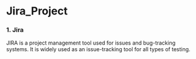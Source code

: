 # Jira_Project

### 1.  **Jira**
JIRA is a project management tool used for issues and bug-tracking systems. It is widely used as an issue-tracking tool for all types of testing.

